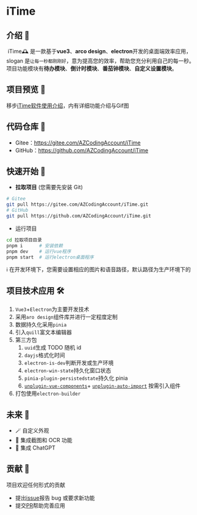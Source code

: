 # iTime

## 介绍 📘

​ iTime🕰️ 是一款基于**vue3**、**arco design**、**electron**开发的桌面端效率应用，slogan 是`让每一秒都刚刚好`，意为提高您的效率，帮助您充分利用自己的每一秒。项目功能模块有**待办模块**、**倒计时模块**、**番茄钟模块**、**自定义设置模块**。
## 项目预览 👀

移步[iTime软件使用介绍](https://github.com/AZCodingAccount/iTime/blob/master/软件使用说明书.md)，内有详细功能介绍与Gif图

## 代码仓库 🌟

- Gitee：https://gitee.com/AZCodingAccount/iTime
- GitHub：https://github.com/AZCodingAccount/iTime

## 快速开始 🚀

- **拉取项目** (您需要先安装 Git)

```bash
# Gitee
git pull https://gitee.com/AZCodingAccount/iTime.git
# GitHub
git pull https://github.com/AZCodingAccount/iTime.git
```

- 运行项目



```bash
cd 拉取项目目录
pnpm i	    # 安装依赖
pnpm dev    # 运行vue程序
pnpm start	# 运行electron桌面程序
```

ℹ️ 在开发环境下，您需要设置相应的图片和语音路径，默认路径为生产环境下的

## 项目技术应用 🛠️

1. `Vue3`+`Electron`为主要开发技术
2. 采用`aro design`组件库并进行一定程度定制
3. 数据持久化采用`pinia`
4. 引入`quill`富文本编辑器
5. 第三方包
   1. `uuid`生成 TODO 随机 id
   2. `dayjs`格式化时间
   3. `electron-is-dev`判断开发或生产环境
   4. `electron-win-state`持久化窗口状态
   5. `pinia-plugin-persistedstate`持久化 pinia
   6. [`unplugin-vue-components`](https://github.com/antfu/unplugin-vue-components)+ [`unplugin-auto-import`](https://github.com/antfu/unplugin-auto-import) 按需引入组件
6. 打包使用`electron-builder`

## 未来 🔮

- 🪄 自定义外观
- 📸 集成截图和 OCR 功能
- 🤖 集成 ChatGPT

## 贡献 🤝

项目欢迎任何形式的贡献

- 提出[issue](https://github.com/AZCodingAccount/iTime/issues)报告 bug 或要求新功能
- 提交[PR](https://github.com/AZCodingAccount/iTime/pulls)帮助完善应用
